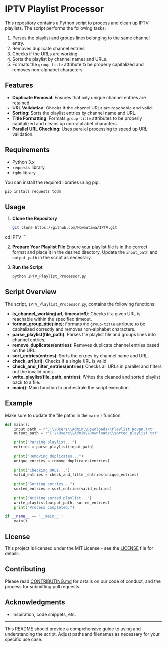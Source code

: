 # IPTV Playlist Processor

This repository contains a Python script to process and clean up IPTV playlists. The script performs the following tasks:
1. Parses the playlist and groups lines belonging to the same channel entry.
2. Removes duplicate channel entries.
3. Checks if the URLs are working.
4. Sorts the playlist by channel names and URLs.
5. Formats the `group-title` attribute to be properly capitalized and removes non-alphabet characters.

## Features

- **Duplicate Removal**: Ensures that only unique channel entries are retained.
- **URL Validation**: Checks if the channel URLs are reachable and valid.
- **Sorting**: Sorts the playlist entries by channel name and URL.
- **Title Formatting**: Formats `group-title` attributes to be properly capitalized and cleans up non-alphabet characters.
- **Parallel URL Checking**: Uses parallel processing to speed up URL validation.

## Requirements

- Python 3.x
- `requests` library
- `tqdm` library

You can install the required libraries using pip:
```sh
pip install requests tqdm
```

## Usage

1. **Clone the Repository**
    ```sh
    git clone https://github.com/Novantama/IPTV.git
cd IPTV
    ```

2. **Prepare Your Playlist File**
    Ensure your playlist file is in the correct format and place it in the desired directory. Update the `input_path` and `output_path` in the script as necessary.

3. **Run the Script**
    ```sh
    python IPTV_Playlist_Processor.py
    ```

## Script Overview

The script, `IPTV_Playlist_Processor.py`, contains the following functions:

- **is_channel_working(url, timeout=6)**: Checks if a given URL is reachable within the specified timeout.
- **format_group_title(line)**: Formats the `group-title` attribute to be capitalized correctly and removes non-alphabet characters.
- **parse_playlist(file_path)**: Parses the playlist file and groups lines into channel entries.
- **remove_duplicates(entries)**: Removes duplicate channel entries based on the URL.
- **sort_entries(entries)**: Sorts the entries by channel name and URL.
- **check_url(url)**: Checks if a single URL is valid.
- **check_and_filter_entries(entries)**: Checks all URLs in parallel and filters out the invalid ones.
- **write_playlist(file_path, entries)**: Writes the cleaned and sorted playlist back to a file.
- **main()**: Main function to orchestrate the script execution.

## Example

Make sure to update the file paths in the `main()` function:
```python
def main():
    input_path = r'C:\\Users\\Admin\\Downloads\\Playlist Novan.txt'
    output_path = r'C:\\Users\\Admin\\Downloads\\sorted_playlist.txt'

    print("Parsing playlist...")
    entries = parse_playlist(input_path)
    
    print("Removing duplicates...")
    unique_entries = remove_duplicates(entries)
    
    print("Checking URLs...")
    valid_entries = check_and_filter_entries(unique_entries)
    
    print("Sorting entries...")
    sorted_entries = sort_entries(valid_entries)
    
    print("Writing sorted playlist...")
    write_playlist(output_path, sorted_entries)
    print("Process completed.")

if __name__ == '__main__':
    main()
```
## License

This project is licensed under the MIT License - see the [LICENSE](LICENSE) file for details.

## Contributing

Please read [CONTRIBUTING.md](CONTRIBUTING.md) for details on our code of conduct, and the process for submitting pull requests.

## Acknowledgments

- Inspiration, code snippets, etc.

---

This README should provide a comprehensive guide to using and understanding the script. Adjust paths and filenames as necessary for your specific use case.
